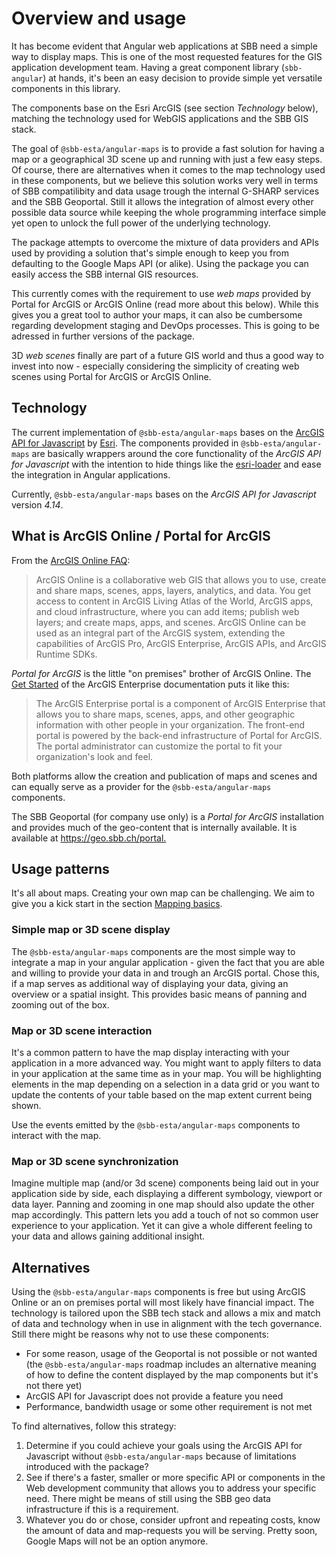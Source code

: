 # Overview and usage

It has become evident that Angular web applications at SBB need a simple way to display maps. This is one of the most requested features for the GIS application development team. Having a great component library (`sbb-angular`) at hands, it's been an easy decision to provide simple yet versatile components in this library.

The components base on the Esri ArcGIS (see section _Technology_ below), matching the technology used for WebGIS applications and the SBB GIS stack.

The goal of `@sbb-esta/angular-maps` is to provide a fast solution for having a map or a geographical 3D scene up and running with just a few easy steps. Of course, there are alternatives when it comes to the map technology used in these components, but we believe this solution works very well in terms of SBB compatilibity and data usage trough the internal G-SHARP services and the SBB Geoportal. Still it allows the integration of almost every other possible data source while keeping the whole programming interface simple yet open to unlock the full power of the underlying technology.

The package attempts to overcome the mixture of data providers and APIs used by providing a solution that's simple enough to keep you from defaulting to the Google Maps API (or alike). Using the package you can easily access the SBB internal GIS resources.

This currently comes with the requirement to use _web maps_ provided by Portal for ArcGIS or ArcGIS Online (read more about this below). While this gives you a great tool to author your maps, it can also be cumbersome regarding development staging and DevOps processes. This is going to be adressed in further versions of the package.

3D _web scenes_ finally are part of a future GIS world and thus a good way to invest into now - especially considering the simplicity of creating web scenes using Portal for ArcGIS or ArcGIS Online.

## Technology

The current implementation of `@sbb-esta/angular-maps` bases on the [ArcGIS API for Javascript](https://developers.arcgis.com/javascript/) by [Esri](https://www.esri.com). The components provided in `@sbb-esta/angular-maps` are basically wrappers around the core functionality of the _ArcGIS API for Javascript_ with the intention to hide things like the [esri-loader](https://github.com/Esri/esri-loader) and ease the integration in Angular applications.

Currently, `@sbb-esta/angular-maps` bases on the _ArcGIS API for Javascript_ version _4.14_.

## What is ArcGIS Online / Portal for ArcGIS

From the [ArcGIS Online FAQ](https://doc.arcgis.com/en/arcgis-online/reference/faq.htm#anchor1):

> ArcGIS Online is a collaborative web GIS that allows you to use, create and share maps, scenes, apps, layers, analytics, and data. You get access to content in ArcGIS Living Atlas of the World, ArcGIS apps, and cloud infrastructure, where you can add items; publish web layers; and create maps, apps, and scenes. ArcGIS Online can be used as an integral part of the ArcGIS system, extending the capabilities of ArcGIS Pro, ArcGIS Enterprise, ArcGIS APIs, and ArcGIS Runtime SDKs.

_Portal for ArcGIS_ is the little "on premises" brother of ArcGIS Online. The [Get Started](https://enterprise.arcgis.com/en/portal/latest/use/what-is-portal-for-arcgis-.htm) of the ArcGIS Enterprise documentation puts it like this:

> The ArcGIS Enterprise portal is a component of ArcGIS Enterprise that allows you to share maps, scenes, apps, and other geographic information with other people in your organization. The front-end portal is powered by the back-end infrastructure of Portal for ArcGIS. The portal administrator can customize the portal to fit your organization's look and feel.

Both platforms allow the creation and publication of maps and scenes and can equally serve as a provider for the `@sbb-esta/angular-maps` components.

The SBB Geoportal (for company use only) is a _Portal for ArcGIS_ installation and provides much of the geo-content that is internally available. It is available at <https://geo.sbb.ch/portal.>

## Usage patterns

It's all about maps. Creating your own map can be challenging. We aim to give you a kick start in the section [Mapping basics](/maps/introduction/mapping-basics).

### Simple map or 3D scene display

The `@sbb-esta/angular-maps` components are the most simple way to integrate a map in your angular application - given the fact that you are able and willing to provide your data in and trough an ArcGIS portal. Chose this, if a map serves as additional way of displaying your data, giving an overview or a spatial insight. This provides basic means of panning and zooming out of the box.

### Map or 3D scene interaction

It's a common pattern to have the map display interacting with your application in a more advanced way. You might want to apply filters to data in your application at the same time as in your map. You will be highlighting elements in the map depending on a selection in a data grid or you want to update the contents of your table based on the map extent current being shown.

Use the events emitted by the `@sbb-esta/angular-maps` components to interact with the map.

### Map or 3D scene synchronization

Imagine multiple map (and/or 3d scene) components being laid out in your application side by side, each displaying a different symbology, viewport or data layer. Panning and zooming in one map should also update the other map accordingly. This pattern lets you add a touch of not so common user experience to your application. Yet it can give a whole different feeling to your data and allows gaining additional insight.

## Alternatives

Using the `@sbb-esta/angular-maps` components is free but using ArcGIS Online or an on premises portal will most likely have financial impact. The technology is tailored upon the SBB tech stack and allows a mix and match of data and technology when in use in alignment with the tech governance. Still there might be reasons why not to use these components:

- For some reason, usage of the Geoportal is not possible or not wanted (the `@sbb-esta/angular-maps` roadmap includes an alternative meaning of how to define the content displayed by the map components but it's not there yet)
- ArcGIS API for Javascript does not provide a feature you need
- Performance, bandwidth usage or some other requirement is not met

To find alternatives, follow this strategy:

1. Determine if you could achieve your goals using the ArcGIS API for Javascript without `@sbb-esta/angular-maps` because of limitations introduced with the package?
2. See if there's a faster, smaller or more specific API or components in the Web development community that allows you to address your specific need. There might be means of still using the SBB geo data infrastructure if this is a requirement.
3. Whatever you do or chose, consider upfront and repeating costs, know the amount of data and map-requests you will be serving. Pretty soon, Google Maps will not be an option anymore.
